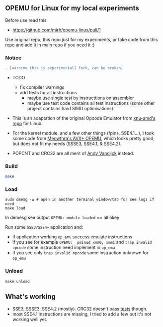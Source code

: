 ## OPEMU for Linux for my local experiments

Before use read this

 * https://github.com/mirh/opemu-linux/pull/1

Use original repo, this repo just for my experiments, or take code from this
repo and add it in main repo if you need it :)

### Notice
```diff
- [warning this is experimentall fork, can be broken]
```
 - TODO
   - fix compiler warnings
   - add tests for all instructions
      - maybe use single test by instructtions on assembler
      - maybe use test code contains all test instructions (some other project contains hard SIMD optimisations)

- This is an adaptation of the original Opcode Emulator from [xnu-amd's repo](https://github.com/sinetek/xnu-amd/tree/master/osfmk/OPEMU) for Linux.

- For the kernel module, and a few other things (fpins, SSE4.1...), I took some code from [Meowthra's AVX+ OPEMU](https://www.insanelymac.com/forum/topic/338919-opcode-emulator-opemu-for-linux-64-bit/), which looks pretty good, but does not fit my needs (SSSE3, SSE4.1, & SSE4.2).

- POPCNT and CRC32 are all merit of [Andy Vandijck](https://www.insanelymac.com/forum/topic/281450-mavericks-kernel-testing-on-amd-formerly-mountain-lion-kernel-testing-on-amd/?page=211#comment-1982883) instead.

### Build
```sh
make
```

### Load
```
sudo dmesg -w # open in another terminal window/tab for see logs if need
make load
```
In demesg see output `OPEMU: module loaded` == all okey

Run some `SSE3/SSE4+` application and:
  * if application working `op_emu` success emulate instructions
  * if you see for example `OPEMU:  pminud xmm0, xmm1`
    and `trap invalid opcode` some instruction need implement in `op_emu`
  * if you see only `trap invalid opcode` some instruction unknown for `op_emu`

### Unload
```
make unload
```

## What's working

- SSE3, SSSE3, SSE4.2 (mostly). CRC32 doesn't pass [tests](https://github.com/htot/crc32c) though.
- most SSE4.1 instructions are missing, I tried to add a few but it's not working well yet.
